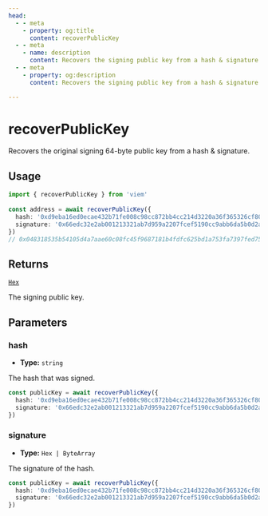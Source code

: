 ```yaml
---
head:
  - - meta
    - property: og:title
      content: recoverPublicKey
  - - meta
    - name: description
      content: Recovers the signing public key from a hash & signature.
  - - meta
    - property: og:description
      content: Recovers the signing public key from a hash & signature.

---
```


# recoverPublicKey

Recovers the original signing 64-byte public key from a hash & signature.

## Usage

```ts [example.ts]
import { recoverPublicKey } from 'viem'
 
const address = await recoverPublicKey({
  hash: '0xd9eba16ed0ecae432b71fe008c98cc872bb4cc214d3220a36f365326cf807d68',
  signature: '0x66edc32e2ab001213321ab7d959a2207fcef5190cc9abb6da5b0d2a8a9af2d4d2b0700e2c317c4106f337fd934fbbb0bf62efc8811a78603b33a8265d3b8f8cb1c'
})
// 0x048318535b54105d4a7aae60c08fc45f9687181b4fdfc625bd1a753fa7397fed753547f11ca8696646f2f3acb08e31016afac23e630c5d11f59f61fef57b0d2aa5
```

## Returns

[`Hex`](/docs/glossary/types#hex)

The signing public key.

## Parameters

### hash

- **Type:** `string`

The hash that was signed.

```ts
const publicKey = await recoverPublicKey({ 
  hash: '0xd9eba16ed0ecae432b71fe008c98cc872bb4cc214d3220a36f365326cf807d68', // [!code focus]
  signature: '0x66edc32e2ab001213321ab7d959a2207fcef5190cc9abb6da5b0d2a8a9af2d4d2b0700e2c317c4106f337fd934fbbb0bf62efc8811a78603b33a8265d3b8f8cb1c'
})
```

### signature

- **Type:** `Hex | ByteArray`

The signature of the hash.

```ts
const publicKey = await recoverPublicKey({ 
  hash: '0xd9eba16ed0ecae432b71fe008c98cc872bb4cc214d3220a36f365326cf807d68',
  signature: '0x66edc32e2ab001213321ab7d959a2207fcef5190cc9abb6da5b0d2a8a9af2d4d2b0700e2c317c4106f337fd934fbbb0bf62efc8811a78603b33a8265d3b8f8cb1c' // [!code focus]
})
```